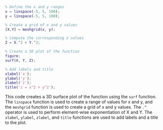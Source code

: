 ```matlab
% Define the x and y ranges
x = linspace(-5, 5, 100);
y = linspace(-5, 5, 100);

% Create a grid of x and y values
[X,Y] = meshgrid(x, y);

% Compute the corresponding z values
Z = X.^2 + Y.^2;

% Create a 3D plot of the function
figure;
surf(X, Y, Z);

% Add labels and title
xlabel('x');
ylabel('y');
zlabel('z');
title('z = x^2 + y^2');

```

This code creates a 3D surface plot of the function using the `surf` function. The `linspace` function is used to create a range of values for x and y, and the `meshgrid` function is used to create a grid of x and y values. The `.^` operator is used to perform element-wise exponentiation of X and Y. The `xlabel`, `ylabel`, `zlabel`, and `title` functions are used to add labels and a title to the plot.